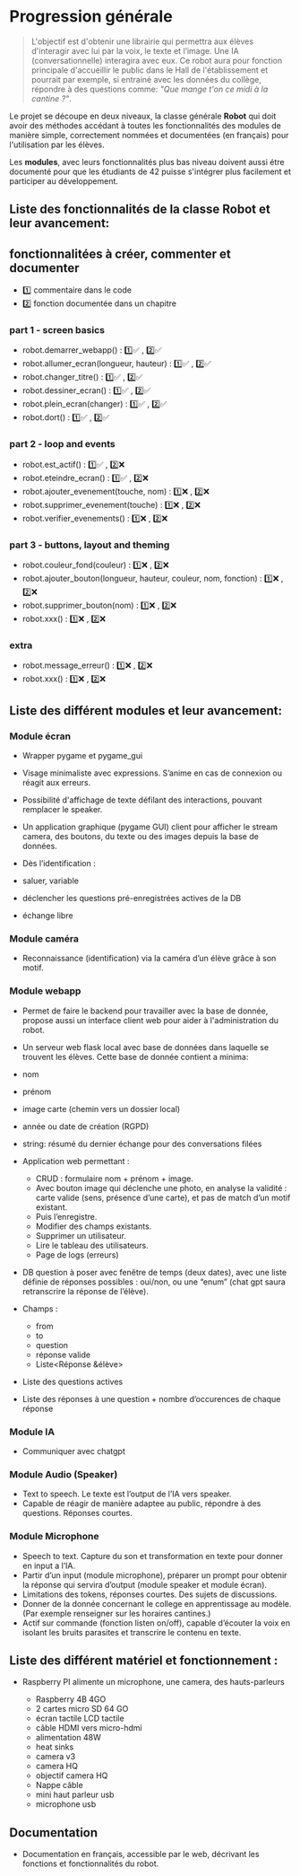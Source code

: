 # Progression générale

> L'objectif est d'obtenir une librairie qui permettra aux élèves d'interagir avec lui par la voix, le texte et l’image. Une IA (conversationnelle) interagira avec eux. Ce robot aura pour fonction principale d'accueillir le public dans le Hall de l'établissement et pourrait par exemple, si entrainé avec les données du collège, répondre à des questions comme: *"Que mange t'on ce midi à la cantine ?"*.

Le projet se découpe en deux niveaux, la classe générale **Robot** qui doit avoir des méthodes accédant à toutes les fonctionnalités des modules de manière simple, correctement nommées et documentées (en français) pour l'utilisation par les élèves.

Les **modules**, avec leurs fonctionnalités plus bas niveau doivent aussi étre documenté pour que les étudiants de 42 puisse s'intégrer plus facilement et participer au développement.

## Liste des fonctionnalités de la classe Robot et leur avancement:

## fonctionnalitées à créer, commenter et documenter

* :one: commentaire dans le code
* :two: fonction documentée dans un chapitre

### part 1 - screen basics

- robot.demarrer_webapp() : :one::white_check_mark: , :two::white_check_mark:
- robot.allumer_ecran(longueur, hauteur) : :one::white_check_mark: , :two::white_check_mark:
- robot.changer_titre() : :one::white_check_mark: , :two::white_check_mark:
- robot.dessiner_ecran() : :one::white_check_mark: , :two::white_check_mark:
- robot.plein_ecran(changer) : :one::white_check_mark: , :two::white_check_mark:
- robot.dort() : :one::white_check_mark: , :two::white_check_mark:

### part 2 - loop and events

- robot.est_actif() : :one::white_check_mark: , :two::x:
- robot.eteindre_ecran() : :one::white_check_mark: , :two::x:
- robot.ajouter_evenement(touche, nom) : :one::x: , :two::x:
- robot.supprimer_evenement(touche) : :one::x: , :two::x:
- robot.verifier_evenements() : :one::x: , :two::x:

### part 3 - buttons, layout and theming

- robot.couleur_fond(couleur) : :one::x: , :two::x:
- robot.ajouter_bouton(longueur, hauteur, couleur, nom, fonction) : :one::x: , :two::x:
- robot.supprimer_bouton(nom) : :one::x: , :two::x:
- robot.xxx() : :one::x: , :two::x:

### extra
- robot.message_erreur() : :one::x: , :two::x:
- robot.xxx() : :one::x: , :two::x:

## Liste des différent modules et leur avancement:

### Module écran
* Wrapper pygame et pygame_gui
* Visage minimaliste avec expressions. S’anime en cas de connexion ou réagit aux erreurs.
* Possibilité d'affichage de texte défilant des interactions, pouvant remplacer le speaker.
* Un application graphique (pygame GUI) client pour afficher le stream camera, des boutons, du texte ou des images depuis la base de données.

* Dès l’identification :
 * saluer, variable
 * déclencher les questions pré-enregistrées actives de la DB
 * échange libre

### Module caméra

* Reconnaissance (identification) via la caméra d’un élève grâce à son motif.

### Module webapp

* Permet de faire le backend pour travailler avec la base de donnée, propose aussi un interface client web pour aider à l'administration du robot.
* Un serveur web flask local avec base de données dans laquelle se
trouvent les élèves. Cette base de donnée contient a minima:
 * nom
 * prénom
 * image carte (chemin vers un dossier local)
 * année ou date de création (RGPD)
 * string: résumé du dernier échange pour des conversations filées

* Application web permettant :
    - CRUD : formulaire nom + prénom + image.
    - Avec bouton image qui déclenche une photo, en analyse la validité : carte valide (sens, présence d’une carte), et pas de match d’un motif existant.
    - Puis l’enregistre.
    - Modifier des champs existants.
    - Supprimer un utilisateur.
    - Lire le tableau des utilisateurs.
    - Page de logs (erreurs)

* DB question à poser avec fenêtre de temps (deux dates), avec une liste définie de réponses possibles : oui/non, ou une “enum” (chat gpt saura retranscrire la réponse de l’élève).
* Champs :
    * from
    * to
    * question
    * réponse valide
    * Liste<Réponse &élève>
* Liste des questions actives
* Liste des réponses à une question + nombre d’occurences de chaque
réponse

### Module IA

* Communiquer avec chatgpt

### Module Audio (Speaker)

* Text to speech. Le texte est l’output de l’IA vers speaker.
* Capable de réagir de manière adaptee au public, répondre à des questions. Réponses courtes.

### Module Microphone

* Speech to text. Capture du son et transformation en texte pour donner en input a l’IA.
* Partir d’un input (module microphone), préparer un prompt pour obtenir la réponse qui servira d’output (module speaker et module écran).
* Limitations des tokens, réponses courtes. Des sujets de discussions.
* Donner de la donnée concernant le college en apprentissage au modèle. (Par exemple renseigner sur les horaires cantines.)
* Actif sur commande (fonction listen on/off), capable d’écouter la voix en isolant les bruits parasites et transcrire le contenu en texte.

## Liste des différent matériel et fonctionnement :

* Raspberry PI alimente un microphone, une camera, des hauts-parleurs

    - Raspberry 4B 4GO
    - 2 cartes micro SD 64 GO
    - écran tactile LCD tactile
    - câble HDMI vers micro-hdmi
    - alimentation 48W
    - heat sinks
    - camera v3
    - camera HQ
    - objectif camera HQ
    - Nappe câble
    - mini haut parleur usb
    - microphone usb

## Documentation

* Documentation en français, accessible par le web, décrivant les fonctions et fonctionnalités du robot.
